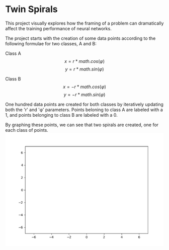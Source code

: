 # Twin Spirals

This project visually explores how the framing of a problem can dramatically affect the training performance of neural networks.

The project starts with the creation of some data points according to the following formulae for two classes, A and B:

Class A
$$ x = r * math.cos(φ) $$
$$ y = r * math.sin(φ) $$

Class B
$$ x = -r * math.cos(φ) $$
$$ y = -r * math.sin(φ) $$

One hundred data points are created for both classes by iteratively updating both the 'r' and 'φ' parameters.
Points beloning to class A are labeled with a 1, and points belonging to class B are labeled with a 0.

By graphing these points, we can see that two spirals are created, one for each class of points.
![Original data](data_images/spiral.gif)
